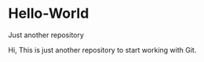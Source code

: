 # Hello-World
Just another repository

Hi, This is just another repository to start working with Git.
